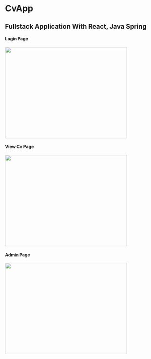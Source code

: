 # CvApp
## Fullstack Application With React, Java Spring 

#### Login Page
<div> 
  <img src="https://media.giphy.com/media/XS5WPE6Ddv8oBysbQI/giphy.gif" width = "400" height = "300" />
</div>

#### View Cv Page

<div> 
  <img src="https://media.giphy.com/media/sgb3VS7434Xit5asdn/giphy.gif" width ="400" height ="300" />
</div>

#### Admin Page

<div> 
  <img src="https://media.giphy.com/media/Pr33VTT8vaGrkHjymb/giphy.gif" width ="400" height ="300" />
</div>

